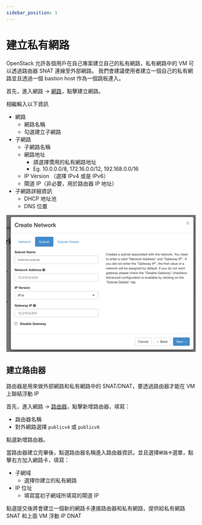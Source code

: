 ```yaml
---
sidebar_position: 1
---
```


# 建立私有網路

OpenStack 允許各個用戶在自己專案建立自己的私有網路，私有網路中的 VM 可以透過路由器 SNAT 連線至外部網路。
我們會建議使用者建立一個自己的私有網路並且透過一個 bastion host 作為一個跳板連入。

首先，進入網路 -> [網路](https://openstack.cloudnative.tw/project/networks/)，點擊建立網路。

相繼輸入以下資訊

- 網路
    - 網路名稱
    - 勾選建立子網路
- 子網路
    - 子網路名稱
    - 網路地址
        - 請選擇慣用的私有網路地址
        - Eg. 10.0.0.0/8, 172.16.0.0/12, 192.168.0.0/16
    - IP Version （選擇 IPv4 或是 IPv6）
    - 閘道 IP（非必要，用於路由器 IP 地址）
- 子網路詳細資訊
    - DHCP 地址池
    - DNS 位置

![](images/create_network.png)

## 建立路由器

路由器是用來做外部網路和私有網路中的 SNAT/DNAT，要透過路由器才能在 VM 上聯結浮動 IP

首先，進入網路 -> [路由器](https://openstack.cloudnative.tw/project/routers/)，點擊新增路由器，填寫：

- 路由器名稱
- 對外網路選擇 `publicv4` 或 `publicv6`

點選新增路由器。

當路由器建立完畢後，點選路由器名稱進入路由器資訊，並且選擇`網路卡`選單，點擊右方加入網路卡，填寫：
- 子網域
    - 選擇你建立的私有網路
- IP 位址
    - 填寫當初子網域所填寫的閘道 IP

點選提交後將會建立一個新的網路卡連接路由器和私有網路，提供給私有網路 SNAT 和上面 VM 浮動 IP DNAT

